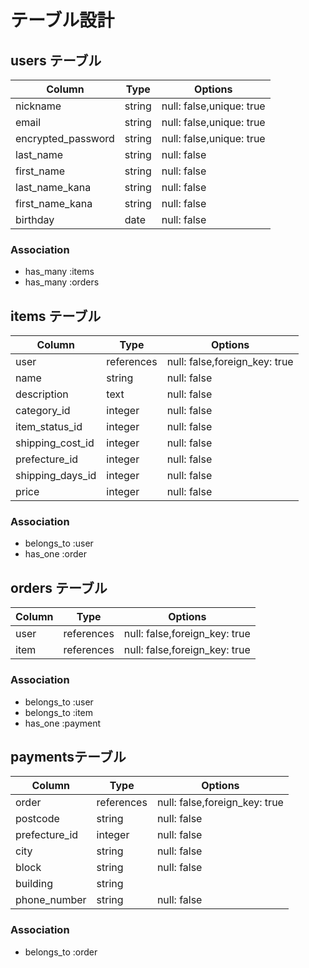 # テーブル設計
## users テーブル
| Column             | Type   | Options     |
| ------------------ | ------ | ----------- |
| nickname           | string | null: false,unique: true |
| email              | string | null: false,unique: true |
| encrypted_password | string | null: false,unique: true |
| last_name          | string | null: false |
| first_name         | string | null: false |
| last_name_kana     | string | null: false |
| first_name_kana    | string | null: false |
| birthday           | date   | null: false |

### Association
- has_many :items
- has_many :orders

## items テーブル
| Column             | Type       | Options     |
| ------------------ | ------     | ----------- |
| user               | references | null: false,foreign_key: true |
| name               | string     | null: false |
| description        | text       | null: false |
| category_id        | integer    | null: false |
| item_status_id     | integer    | null: false |
| shipping_cost_id   | integer    | null: false |
| prefecture_id      | integer    | null: false |
| shipping_days_id   | integer    | null: false |
| price              | integer    | null: false |

### Association
- belongs_to :user
- has_one :order

## orders テーブル
| Column             | Type       | Options     |
| ------------------ | ------     | ----------- |
| user               | references | null: false,foreign_key: true |
| item               | references | null: false,foreign_key: true |

### Association
- belongs_to :user
- belongs_to :item
- has_one :payment


##  paymentsテーブル
| Column             | Type       | Options     |
| ------------------ | ------     | ----------- |
| order           | references | null: false,foreign_key: true |
| postcode           | string     | null: false |
| prefecture_id      | integer    | null: false |
| city               | string     | null: false |
| block              | string     | null: false |
| building           | string     |             |
| phone_number       | string     | null: false |

### Association
- belongs_to :order